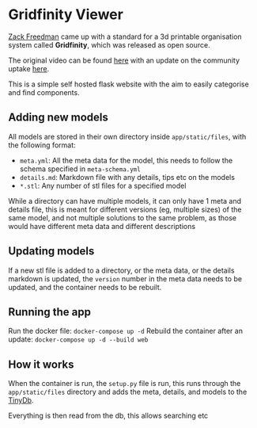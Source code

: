 # Gridfinity Viewer

[Zack Freedman](https://www.youtube.com/channel/UCUW49KGPezggFi0PGyDvcvg) came up with a standard for a 3d printable organisation system called **Gridfinity**, which was released as open source.

The original video can be found [here](https://www.youtube.com/watch?v=ra_9zU-mnl8) with an update on the community uptake [here](https://www.youtube.com/watch?v=Bd4NnHvTRAY).

This is a simple self hosted flask website with the aim to easily categorise and find components.

## Adding new models

All models are stored in their own directory inside `app/static/files`, with the following format:

- `meta.yml`: All the meta data for the model, this needs to follow the schema specified in `meta-schema.yml`
- `details.md`: Markdown file with any details, tips etc on the models
- `*.stl`: Any number of stl files for a specified model

While a directory can have multiple models, it can only have 1 meta and details file, this is meant for different versions (eg, multiple sizes) of the same model, and not multiple solutions to the same problem, as those would have different meta data and different descriptions

## Updating models

If a new stl file is added to a directory, or the meta data, or the details markdown is updated, the `version` number in the meta data needs to be updated, and the container needs to be rebuilt.

## Running the app

Run the docker file: `docker-compose up -d`
Rebuild the container after an update: `docker-compose up -d --build web`

## How it works

When the container is run, the `setup.py` file is run, this runs through the `app/static/files` directory and adds the meta, details, and models to the [TinyDb](https://tinydb.readthedocs.io/en/latest/).

Everything is then read from the db, this allows searching etc